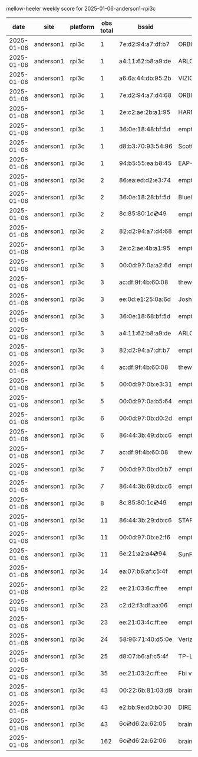 mellow-heeler weekly score for 2025-01-06-anderson1-rpi3c

|date|site|platform|obs total|bssid|ssid|
|--|--|--|--|--|--|
|2025-01-06|anderson1|rpi3c|1|7e:d2:94:a7:df:b7|ORBI67|
|2025-01-06|anderson1|rpi3c|1|a4:11:62:b8:a9:de|ARLO_VMB_5728706419|
|2025-01-06|anderson1|rpi3c|1|a6:6a:44:db:95:2b|VIZIOCastAudio5585|
|2025-01-06|anderson1|rpi3c|1|7e:d2:94:a7:d4:68|ORBI67|
|2025-01-06|anderson1|rpi3c|1|2e:c2:ae:2b:a1:95|HARMON|
|2025-01-06|anderson1|rpi3c|1|36:0e:18:48:bf:5d|empty_ssid|
|2025-01-06|anderson1|rpi3c|1|d8:b3:70:93:54:96|Scott WiFi|
|2025-01-06|anderson1|rpi3c|1|94:b5:55:ea:b8:45|EAP-7D752|
|2025-01-06|anderson1|rpi3c|2|86:ea:ed:d2:e3:74|empty_ssid|
|2025-01-06|anderson1|rpi3c|2|36:0e:18:28:bf:5d|Bluelotus|
|2025-01-06|anderson1|rpi3c|2|8c:85:80:1c:cd:49|empty_ssid|
|2025-01-06|anderson1|rpi3c|2|82:d2:94:a7:d4:68|empty_ssid|
|2025-01-06|anderson1|rpi3c|3|2e:c2:ae:4b:a1:95|empty_ssid|
|2025-01-06|anderson1|rpi3c|3|00:0d:97:0a:a2:6d|empty_ssid|
|2025-01-06|anderson1|rpi3c|3|ac:df:9f:4b:60:08|theweef|
|2025-01-06|anderson1|rpi3c|3|ee:0d:e1:25:0a:6d|JoshLily|
|2025-01-06|anderson1|rpi3c|3|36:0e:18:68:bf:5d|empty_ssid|
|2025-01-06|anderson1|rpi3c|3|a4:11:62:b8:a9:de|ARLO_VMB_5728706419|
|2025-01-06|anderson1|rpi3c|3|82:d2:94:a7:df:b7|empty_ssid|
|2025-01-06|anderson1|rpi3c|4|ac:df:9f:4b:60:08|theweef|
|2025-01-06|anderson1|rpi3c|5|00:0d:97:0b:e3:31|empty_ssid|
|2025-01-06|anderson1|rpi3c|5|00:0d:97:0a:b5:64|empty_ssid|
|2025-01-06|anderson1|rpi3c|6|00:0d:97:0b:d0:2d|empty_ssid|
|2025-01-06|anderson1|rpi3c|6|86:44:3b:49:db:c6|empty_ssid|
|2025-01-06|anderson1|rpi3c|7|ac:df:9f:4b:60:08|theweef|
|2025-01-06|anderson1|rpi3c|7|00:0d:97:0b:d0:b7|empty_ssid|
|2025-01-06|anderson1|rpi3c|7|86:44:3b:69:db:c6|empty_ssid|
|2025-01-06|anderson1|rpi3c|8|8c:85:80:1c:cd:49|empty_ssid|
|2025-01-06|anderson1|rpi3c|11|86:44:3b:29:db:c6|STARLORD|
|2025-01-06|anderson1|rpi3c|11|00:0d:97:0b:e2:f6|empty_ssid|
|2025-01-06|anderson1|rpi3c|11|6e:21:a2:a4:cd:94|SunPower21450|
|2025-01-06|anderson1|rpi3c|14|ea:07:b6:af:c5:4f|empty_ssid|
|2025-01-06|anderson1|rpi3c|22|ee:21:03:6c:ff:ee|empty_ssid|
|2025-01-06|anderson1|rpi3c|23|c2:d2:f3:df:aa:06|empty_ssid|
|2025-01-06|anderson1|rpi3c|23|ee:21:03:4c:ff:ee|empty_ssid|
|2025-01-06|anderson1|rpi3c|24|58:96:71:40:d5:0e|Verizon_SLMG6B|
|2025-01-06|anderson1|rpi3c|25|d8:07:b6:af:c5:4f|TP-Link_C54F|
|2025-01-06|anderson1|rpi3c|35|ee:21:03:2c:ff:ee|Fbi van 13|
|2025-01-06|anderson1|rpi3c|43|00:22:6b:81:03:d9|braingang2|
|2025-01-06|anderson1|rpi3c|43|e2:bb:9e:d0:b0:30|DIRECT-9ED03030|
|2025-01-06|anderson1|rpi3c|43|6c:cd:d6:2a:62:05|braingang2_5GEXT|
|2025-01-06|anderson1|rpi3c|162|6c:cd:d6:2a:62:06|braingang2_2GEXT|

